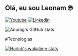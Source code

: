 ## Olá, eu sou Leonam 🤓

[![Youtube](https://img.shields.io/badge/YouTube-FF0000?style=for-the-badge&logo=youtube&logoColor=white)](https://www.youtube.com/@leonamcruz9694) [![Linkedin](https://img.shields.io/badge/LinkedIn-0077B5?style=for-the-badge&logo=linkedin&logoColor=white)](https://br.linkedin.com/in/leonamcruz)

![Anurag's GitHub stats](https://github-readme-stats.vercel.app/api?username=leonamCruz&show_icons=true&theme=transparent)

#Tecnologias

[![Harlok's wakatime stats](https://github-readme-stats.vercel.app/api/wakatime?username=ffflabs)](https://github.com/leonamCruz/github-readme-stats)
